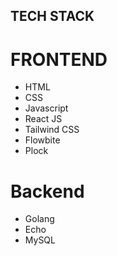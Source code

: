 ## TECH STACK

# FRONTEND
  - HTML
  - CSS
  - Javascript
  - React JS
  - Tailwind CSS
  - Flowbite
  - Plock
  
# Backend
  - Golang
  - Echo
  - MySQL
